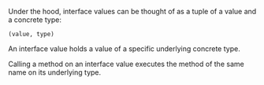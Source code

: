


Under the hood, interface values can be thought of as a tuple of a value and a
concrete type:

	(value, type)

An interface value holds a value of a specific underlying concrete type.

Calling a method on an interface value executes the method of the same name on
its underlying type.

